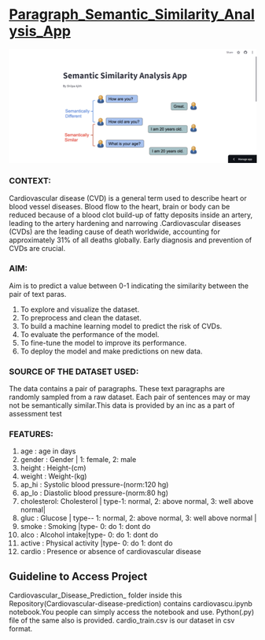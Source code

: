 
# [Paragraph_Semantic_Similarity_Analysis_App](https://paragraphsemanticsimilarityanalysisapp-6v59zwnbnfenxsgmahygf7.streamlit.app/)
![preview img](/semanticapp.png)

<h3>CONTEXT:</h3>
Cardiovascular disease (CVD) is a general term used to describe heart or blood vessel diseases. Blood flow to the heart, brain or body can be reduced because of a blood clot build-up of fatty deposits inside an artery, leading to the artery hardening and narrowing .Cardiovascular diseases (CVDs) are the leading cause of death worldwide, accounting for approximately 31% of all deaths globally. Early diagnosis and prevention of CVDs are crucial.

<h3>AIM:</h3>
Aim is to predict a value between 0-1 indicating the similarity between the pair of text paras.

1. To explore and visualize the dataset.
2. To preprocess and clean the dataset.
3. To build a machine learning model to predict the risk of CVDs.
4. To evaluate the performance of the model.
5. To fine-tune the model to improve its performance.
6. To deploy the model and make predictions on new data.

<h3>SOURCE OF THE DATASET USED:</h3>
The data contains a pair of paragraphs. These text paragraphs are randomly sampled from a raw dataset. Each pair of sentences may or may not be semantically similar.This data is provided by an inc as a part of assessment test

<h3>FEATURES:</h3>

01. age        :			age in days
02. gender     :			Gender | 1: female, 2: male
03. height     :			Height-(cm)
04. weight     :			Weight-(kg)
05. ap_hi      :			Systolic blood pressure-(norm:120 hg)
06. ap_lo      :			Diastolic blood pressure-(norm:80 hg)
07. cholesterol:			Cholesterol | type-1: normal, 2: above normal, 3: well above normal|
08. gluc       :			Glucose | type-- 1: normal, 2: above normal, 3: well above normal |
09. smoke      :			Smoking |type- 0: do 1: dont do
10. alco       :			Alcohol intake|type- 0: do 1: dont do 
11. active     :			Physical activity |type- 0: do 1: dont do
12. cardio     :			Presence or absence of cardiovascular disease


<h2>Guideline to Access Project</h2>

Cardiovascular_Disease_Prediction_ folder inside this Repository(Cardiovascular-disease-prediction) contains cardiovascu.ipynb notebook.You people can simply access the notebook and use.
Python(.py) file of the same also is provided.
cardio_train.csv is our dataset in csv format.


